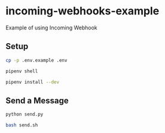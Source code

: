 # incoming-webhooks-example
Example of using Incoming Webhook

## Setup

```bash
cp -p .env.example .env
```

```bash
pipenv shell
```

```bash
pipenv install --dev
```

## Send a Message

```bash
python send.py
```

```bash
bash send.sh
```
